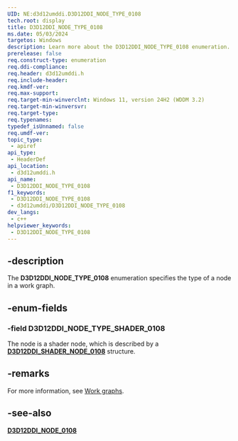```yaml
---
UID: NE:d3d12umddi.D3D12DDI_NODE_TYPE_0108
tech.root: display
title: D3D12DDI_NODE_TYPE_0108
ms.date: 05/03/2024
targetos: Windows
description: Learn more about the D3D12DDI_NODE_TYPE_0108 enumeration.
prerelease: false
req.construct-type: enumeration
req.ddi-compliance: 
req.header: d3d12umddi.h
req.include-header: 
req.kmdf-ver: 
req.max-support: 
req.target-min-winverclnt: Windows 11, version 24H2 (WDDM 3.2)
req.target-min-winversvr: 
req.target-type: 
req.typenames: 
typedef_isUnnamed: false
req.umdf-ver: 
topic_type:
 - apiref
api_type:
 - HeaderDef
api_location:
 - d3d12umddi.h
api_name:
 - D3D12DDI_NODE_TYPE_0108
f1_keywords:
 - D3D12DDI_NODE_TYPE_0108
 - d3d12umddi/D3D12DDI_NODE_TYPE_0108
dev_langs:
 - c++
helpviewer_keywords:
 - D3D12DDI_NODE_TYPE_0108
---
```


## -description

The **D3D12DDI_NODE_TYPE_0108** enumeration specifies the type of a node in a work graph.

## -enum-fields

### -field D3D12DDI_NODE_TYPE_SHADER_0108

The node is a shader node, which is described by a [**D3D12DDI_SHADER_NODE_0108**](ns-d3d12umddi-d3d12ddi_shader_node_0108.md) structure.

## -remarks

For more information, see [Work graphs](/windows-hardware/drivers/display/work-graphs).

## -see-also

[**D3D12DDI_NODE_0108**](ns-d3d12umddi-_d3d12ddi_node_0108.md)
